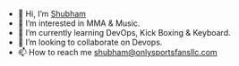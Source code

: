 - 👋 Hi, I’m [Shubham](https://github.com/shubham-digitalrooar)
- 👀 I’m interested in MMA & Music.
- 🌱 I’m currently learning DevOps, Kick Boxing & Keyboard.
- 💞️ I’m looking to collaborate on Devops.
- 📫 How to reach me shubham@onlysportsfansllc.com
